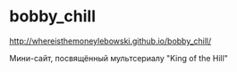 # bobby_chill

http://whereisthemoneylebowski.github.io/bobby_chill/

Мини-сайт, посвящённый мультсериалу "King of the Hill"
